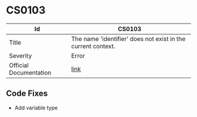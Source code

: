 # CS0103

| Id                     | CS0103                                                                                            |
| ---------------------- | ------------------------------------------------------------------------------------------------- |
| Title                  | The name 'identifier' does not exist in the current context\.                                     |
| Severity               | Error                                                                                             |
| Official Documentation | [link](http://docs.microsoft.com/en-us/dotnet/csharp/language-reference/compiler-messages/cs0103) |

## Code Fixes

* Add variable type

